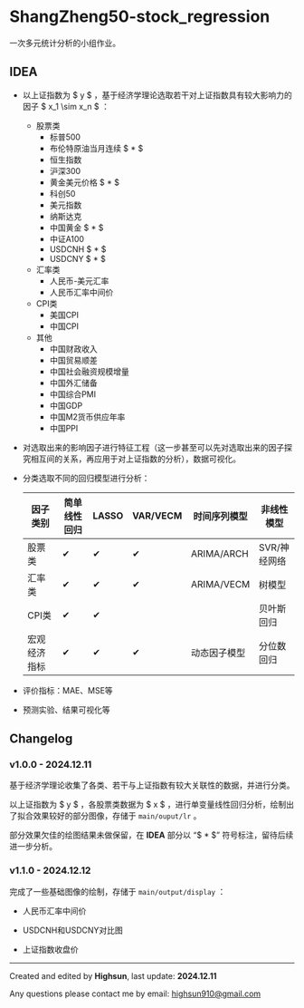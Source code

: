 # ShangZheng50-stock_regression

一次多元统计分析的小组作业。

## IDEA

+ 以上证指数为 $ y $ ，基于经济学理论选取若干对上证指数具有较大影响力的因子 $ x_1 \sim x_n $ ：
  + 股票类
    + 标普500
    + 布伦特原油当月连续 $ * $
    + 恒生指数
    + 沪深300
    + 黄金美元价格 $ * $
    + 科创50
    + 美元指数
    + 纳斯达克
    + 中国黄金 $ * $
    + 中证A100
    + USDCNH $ * $
    + USDCNY $ * $
  + 汇率类
    + 人民币-美元汇率
    + 人民币汇率中间价
  + CPI类
    + 美国CPI
    + 中国CPI
  + 其他
    + 中国财政收入
    + 中国贸易顺差
    + 中国社会融资规模增量
    + 中国外汇储备
    + 中国综合PMI
    + 中国GDP
    + 中国M2货币供应年率
    + 中国PPI
+ 对选取出来的影响因子进行特征工程（这一步甚至可以先对选取出来的因子探究相互间的关系，再应用于对上证指数的分析），数据可视化。
+ 分类选取不同的回归模型进行分析：
  
  | 因子类别     | 简单线性回归 | LASSO | VAR/VECM | 时间序列模型 | 非线性模型   |
  | ------------ | ------------ | ----- | -------- | ------------ | ------------ |
  | 股票类       | ✔            | ✔     | ✔        | ARIMA/ARCH   | SVR/神经网络 |
  | 汇率类       | ✔            | ✔     | ✔        | ARIMA/VECM   | 树模型       |
  | CPI类        | ✔            | ✔     |          |              | 贝叶斯回归   |
  | 宏观经济指标 | ✔            | ✔     | ✔        | 动态因子模型 | 分位数回归   |
+ 评价指标：MAE、MSE等
+ 预测实验、结果可视化等

## Changelog

### v1.0.0 - 2024.12.11

基于经济学理论收集了各类、若干与上证指数有较大关联性的数据，并进行分类。

以上证指数为 $ y $ ，各股票类数据为 $ x $ ，进行单变量线性回归分析，绘制出了拟合效果较好的部分图像，存储于 `main/ouput/lr` 。

部分效果欠佳的绘图结果未做保留，在 **IDEA** 部分以 “$ * $” 符号标注，留待后续进一步分析。

### v1.1.0 - 2024.12.12

完成了一些基础图像的绘制，存储于 `main/output/display` ：

+ 人民币汇率中间价

+ USDCNH和USDCNY对比图
+ 上证指数收盘价

---

Created and edited by **Highsun**, last update: **2024.12.11**

Any questions please contact me by email: highsun910@gmail.com